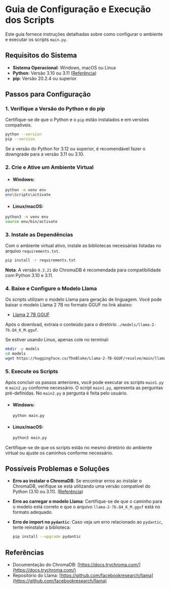 # Guia de Configuração e Execução dos Scripts

Este guia fornece instruções detalhadas sobre como configurar o ambiente e executar os scripts `main.py`.

## Requisitos do Sistema

- **Sistema Operacional**: Windows, macOS ou Linux
- **Python**: Versão 3.10 ou 3.11 ([Referência](https://github.com/chroma-core/chroma/issues/163?utm_source=chatgpt.com))
- **pip**: Versão 20.2.4 ou superior

## Passos para Configuração

### 1. Verifique a Versão do Python e do pip

Certifique-se de que o Python e o `pip` estão instalados e em versões compatíveis.

```bash
python --version
pip --version
```

Se a versão do Python for 3.12 ou superior, é recomendável fazer o downgrade para a versão 3.11 ou 3.10.

### 2. Crie e Ative um Ambiente Virtual

  - #### Windows:

```bash
python -m venv env
env\Scripts\activate
```

  - #### Linux/macOS:

```bash
python3 -m venv env
source env/bin/activate
```

### 3. Instale as Dependências

Com o ambiente virtual ativo, instale as bibliotecas necessárias listadas no arquivo `requirements.txt`.

```bash
pip install -r requirements.txt
```

**Nota**: A versão `0.3.21` do ChromaDB é recomendada para compatibilidade com Python 3.10 e 3.11.

### 4. Baixe e Configure o Modelo Llama

Os scripts utilizam o modelo Llama para geração de linguagem. Você pode baixar o modelo Llama 2 7B no formato GGUF no link abaixo:

- [Llama 2 7B GGUF](https://huggingface.co/TheBloke/Llama-2-7B-GGUF)

Após o download, extraia o conteúdo para o diretório `./models/llama-2-7b.Q4_K_M.gguf`.

Se estiver usando Linux, apenas cole no terminal:
```bash
mkdir -p models
cd models
wget https://huggingface.co/TheBloke/Llama-2-7B-GGUF/resolve/main/llama-2-7b.Q4_K_M.gguf
```

### 5. Execute os Scripts

Após concluir os passos anteriores, você pode executar os scripts `main1.py` e `main2.py` conforme necessário.
O script `main1.py`, apresenta as perguntas pré-definidas. No `main2.py` a pergunta é feita pelo usuário.

- #### Windows:

  ```bash
  python main.py
  ```

- #### Linux/macOS:

  ```bash
  python3 main.py
  ```

Certifique-se de que os scripts estão no mesmo diretório do ambiente virtual ou ajuste os caminhos conforme necessário.

## Possíveis Problemas e Soluções

- **Erro ao instalar o ChromaDB**: Se encontrar erros ao instalar o ChromaDB, verifique se está utilizando uma versão compatível do Python (3.10 ou 3.11). ([Referência](https://github.com/chroma-core/chroma/issues/163?utm_source=chatgpt.com))

- **Erro ao carregar o modelo Llama**: Certifique-se de que o caminho para o modelo está correto e que o arquivo `llama-2-7b.Q4_K_M.gguf` está no formato adequado.

- **Erro de import no `pydantic`**: Caso veja um erro relacionado ao `pydantic`, tente reinstalar a biblioteca:
  ```bash
  pip install --upgrade pydantic
  ```

## Referências

- Documentação do ChromaDB: [https://docs.trychroma.com/](https://docs.trychroma.com/)
- Repositório do Llama: [https://github.com/facebookresearch/llama](https://github.com/facebookresearch/llama)
